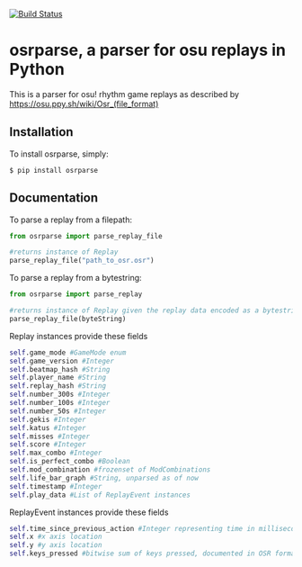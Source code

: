 [![Build Status](https://travis-ci.org/kszlim/osu-replay-parser.svg?branch=master)](https://travis-ci.org/kszlim/osu-replay-parser)
# osrparse, a parser for osu replays in Python

This is a parser for osu! rhythm game replays as described by https://osu.ppy.sh/wiki/Osr_(file_format)

## Installation
To install osrparse, simply:
```
$ pip install osrparse
```

## Documentation
To parse a replay from a filepath:
```python
from osrparse import parse_replay_file

#returns instance of Replay
parse_replay_file("path_to_osr.osr")
```

To parse a replay from a bytestring:
```python
from osrparse import parse_replay

#returns instance of Replay given the replay data encoded as a bytestring
parse_replay_file(byteString)
```
Replay instances provide these fields
```python
self.game_mode #GameMode enum
self.game_version #Integer
self.beatmap_hash #String
self.player_name #String
self.replay_hash #String
self.number_300s #Integer
self.number_100s #Integer
self.number_50s #Integer
self.gekis #Integer
self.katus #Integer
self.misses #Integer
self.score #Integer
self.max_combo #Integer
self.is_perfect_combo #Boolean
self.mod_combination #frozenset of ModCombinations
self.life_bar_graph #String, unparsed as of now
self.timestamp #Integer
self.play_data #List of ReplayEvent instances
```

ReplayEvent instances provide these fields
```python
self.time_since_previous_action #Integer representing time in milliseconds
self.x #x axis location
self.y #y axis location
self.keys_pressed #bitwise sum of keys pressed, documented in OSR format page.
```
